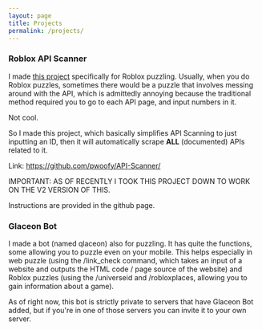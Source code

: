```yaml
---
layout: page
title: Projects
permalink: /projects/
---
```


### Roblox API Scanner

I made [this project](https://github.com/pwoofy/API-Scanner/) specifically for Roblox puzzling. Usually, when you do Roblox puzzles, sometimes there would be a puzzle that involves messing around with the API, which is admittedly annoying because the traditional method required you to go to each API page, and input numbers in it.

Not cool. 

So I made this project, which basically simplifies API Scanning to just inputting an ID, then it will automatically scrape **ALL** (documented) APIs related to it.

Link: <https://github.com/pwoofy/API-Scanner/>

IMPORTANT: AS OF RECENTLY I TOOK THIS PROJECT DOWN TO WORK ON THE V2 VERSION OF THIS.

Instructions are provided in the github page.

### Glaceon Bot

I made a bot (named qlaceon) also for puzzling. It has quite the functions, some allowing you to puzzle even on your mobile. This helps especially in web puzzle (using the /link_check command, which takes an input of a website and outputs the HTML code / page source of the website) and Roblox puzzles (using the /universeid and /robloxplaces, allowing you to gain information about a game).

As of right now, this bot is strictly private to servers that have Glaceon Bot added, but if you're in one of those servers you can invite it to your own server.